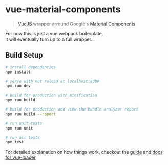 # vue-material-components

> [VueJS](https://vuejs.org) wrapper arround Google's [Material Components](https://material.io/components/web/)

For now this is just a vue webpack  boilerplate,  
it will eventually turn up to a full wrapper...



## Build Setup

``` bash
# install dependencies
npm install

# serve with hot reload at localhost:8080
npm run dev

# build for production with minification
npm run build

# build for production and view the bundle analyzer report
npm run build --report

# run unit tests
npm run unit

# run all tests
npm test
```

For detailed explanation on how things work, checkout the [guide](http://vuejs-templates.github.io/webpack/) and [docs for vue-loader](http://vuejs.github.io/vue-loader).
